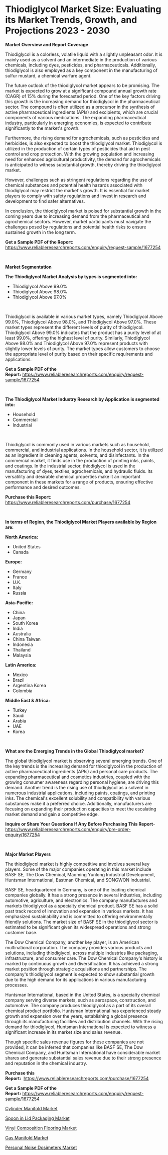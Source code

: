 <p><h1>Thiodiglycol Market Size: Evaluating its Market Trends, Growth, and Projections 2023 - 2030</h1></p><p><strong>Market Overview and Report Coverage</strong></p>
<p><p>Thiodiglycol is a colorless, volatile liquid with a slightly unpleasant odor. It is mainly used as a solvent and an intermediate in the production of various chemicals, including dyes, pesticides, and pharmaceuticals. Additionally, thiodiglycol is also employed as a key component in the manufacturing of sulfur mustard, a chemical warfare agent.</p><p>The future outlook of the thiodiglycol market appears to be promising. The market is expected to grow at a significant compound annual growth rate (CAGR) of 15% during the forecasted period. One of the key factors driving this growth is the increasing demand for thiodiglycol in the pharmaceutical sector. The compound is often utilized as a precursor in the synthesis of active pharmaceutical ingredients (APIs) and excipients, which are crucial components of various medications. The expanding pharmaceutical industry, particularly in emerging economies, is expected to contribute significantly to the market's growth.</p><p>Furthermore, the rising demand for agrochemicals, such as pesticides and herbicides, is also expected to boost the thiodiglycol market. Thiodiglycol is utilized in the production of certain types of pesticides that aid in pest control and crop protection. With the growing population and increasing need for enhanced agricultural productivity, the demand for agrochemicals is anticipated to witness substantial growth, thereby driving the thiodiglycol market.</p><p>However, challenges such as stringent regulations regarding the use of chemical substances and potential health hazards associated with thiodiglycol may restrict the market's growth. It is essential for market players to comply with safety regulations and invest in research and development to find safer alternatives.</p><p>In conclusion, the thiodiglycol market is poised for substantial growth in the coming years due to increasing demand from the pharmaceutical and agrochemical sectors. However, market participants must navigate the challenges posed by regulations and potential health risks to ensure sustained growth in the long term.</p></p>
<p><strong>Get a Sample PDF of the Report:</strong> <a href="https://www.reliableresearchreports.com/enquiry/request-sample/1677254">https://www.reliableresearchreports.com/enquiry/request-sample/1677254</a></p>
<p>&nbsp;</p>
<p><strong>Market Segmentation</strong></p>
<p><strong>The Thiodiglycol Market Analysis by types is segmented into:</strong></p>
<p><ul><li>Thiodiglycol Above 99.0%</li><li>Thiodiglycol Above 98.0%</li><li>Thiodiglycol Above 97.0%</li></ul></p>
<p>&nbsp;</p>
<p><p>Thiodiglycol is available in various market types, namely Thiodiglycol Above 99.0%, Thiodiglycol Above 98.0%, and Thiodiglycol Above 97.0%. These market types represent the different levels of purity of thiodiglycol. Thiodiglycol Above 99.0% indicates that the product has a purity level of at least 99.0%, offering the highest level of purity. Similarly, Thiodiglycol Above 98.0% and Thiodiglycol Above 97.0% represent products with slightly lower levels of purity. The market types allow customers to choose the appropriate level of purity based on their specific requirements and applications.</p></p>
<p><strong>Get a Sample PDF of the Report:</strong>&nbsp;<a href="https://www.reliableresearchreports.com/enquiry/request-sample/1677254">https://www.reliableresearchreports.com/enquiry/request-sample/1677254</a></p>
<p>&nbsp;</p>
<p><strong>The Thiodiglycol Market Industry Research by Application is segmented into:</strong></p>
<p><ul><li>Household</li><li>Commercial</li><li>Industrial</li></ul></p>
<p>&nbsp;</p>
<p><p>Thiodiglycol is commonly used in various markets such as household, commercial, and industrial applications. In the household sector, it is utilized as an ingredient in cleaning agents, solvents, and disinfectants. In the commercial market, it finds use in the production of printing inks, paints, and coatings. In the industrial sector, thiodiglycol is used in the manufacturing of dyes, textiles, agrochemicals, and hydraulic fluids. Its versatility and desirable chemical properties make it an important component in these markets for a range of products, ensuring effective performance and desired outcomes.</p></p>
<p><strong>Purchase this Report:</strong>&nbsp; <a href="https://www.reliableresearchreports.com/purchase/1677254">https://www.reliableresearchreports.com/purchase/1677254</a></p>
<p>&nbsp;</p>
<p><strong>In terms of Region, the Thiodiglycol Market Players available by Region are:</strong></p>
<p>
    <p> <strong> North America: </strong>
        <ul>
            <li>United States</li>
            <li>Canada</li>
        </ul>
        </p> 
    <p> <strong> Europe: </strong>
        <ul>
            <li>Germany</li>
            <li>France</li>
            <li>U.K.</li>
            <li>Italy</li>
            <li>Russia</li>
        </ul>
        </p> 
    <p> <strong> Asia-Pacific: </strong>
        <ul>
            <li>China</li>
            <li>Japan</li>
            <li>South Korea</li>
            <li>India</li>
            <li>Australia</li>
            <li>China Taiwan</li>
            <li>Indonesia</li>
            <li>Thailand</li>
            <li>Malaysia</li>
        </ul>
        </p> 
    <p> <strong> Latin America: </strong>
        <ul>
            <li>Mexico</li>
            <li>Brazil</li>
            <li>Argentina Korea</li>
            <li>Colombia</li>
        </ul>
        </p> 
    <p> <strong> Middle East & Africa: </strong>
        <ul>
            <li>Turkey</li>
            <li>Saudi</li>
            <li>Arabia</li>
            <li>UAE</li>
            <li>Korea</li>
        </ul>
    </p>
    </p>
<p>&nbsp;</p>
<p><strong>What are the Emerging Trends in the Global Thiodiglycol market?</strong></p>
<p><p>The global thiodiglycol market is observing several emerging trends. One of the key trends is the increasing demand for thiodiglycol in the production of active pharmaceutical ingredients (APIs) and personal care products. The expanding pharmaceutical and cosmetics industries, coupled with the growing consumer awareness regarding personal hygiene, are driving this demand. Another trend is the rising use of thiodiglycol as a solvent in numerous industrial applications, including paints, coatings, and printing inks. The chemical's excellent solubility and compatibility with various substances make it a preferred choice. Additionally, manufacturers are focusing on expanding their production capacities to meet the escalating market demand and gain a competitive edge.</p></p>
<p><strong>Inquire or Share Your Questions If Any Before Purchasing This Report</strong>- <a href="https://www.reliableresearchreports.com/enquiry/pre-order-enquiry/1677254">https://www.reliableresearchreports.com/enquiry/pre-order-enquiry/1677254</a></p>
<p>&nbsp;</p>
<p><strong>Major Market Players</strong></p>
<p><p>The thiodiglycol market is highly competitive and involves several key players. Some of the major companies operating in this market include BASF SE, The Dow Chemical, Maoming Yunlong Industrial Development, Huntsman International, Eastman Chemical, and SONGWON Industrial.</p><p>BASF SE, headquartered in Germany, is one of the leading chemical companies globally. It has a strong presence in several industries, including automotive, agriculture, and electronics. The company manufactures and markets thiodiglycol as a specialty chemical product. BASF SE has a solid past track record of innovation and expansion in various markets. It has emphasized sustainability and is committed to offering environmentally friendly solutions. The market size of BASF SE in the thiodiglycol sector is estimated to be significant given its widespread operations and strong customer base.</p><p>The Dow Chemical Company, another key player, is an American multinational corporation. The company provides various products and solutions, including thiodiglycol, across multiple industries like packaging, infrastructure, and consumer care. The Dow Chemical Company's history is marked by continuous growth and diversification. It has achieved a strong market position through strategic acquisitions and partnerships. The company's thiodiglycol segment is expected to show substantial growth due to the high demand for its applications in various manufacturing processes.</p><p>Huntsman International, based in the United States, is a specialty chemical company serving diverse markets, such as aerospace, construction, and automotive. The company produces thiodiglycol as a part of its overall chemical product portfolio. Huntsman International has experienced steady growth and expansion over the years, establishing a global presence through its manufacturing facilities and distribution channels. With the rising demand for thiodiglycol, Huntsman International is expected to witness a significant increase in its market size and sales revenue.</p><p>Though specific sales revenue figures for these companies are not provided, it can be inferred that companies like BASF SE, The Dow Chemical Company, and Huntsman International have considerable market shares and generate substantial sales revenue due to their strong presence and reputation in the chemical industry.</p></p>
<p><strong>Purchase this Report:</strong>&nbsp;&nbsp;<a href="https://www.reliableresearchreports.com/purchase/1677254">https://www.reliableresearchreports.com/purchase/1677254</a></p>
<p></p>
<p><strong>Get a Sample PDF of the Report:</strong>&nbsp;<a href="https://www.reliableresearchreports.com/enquiry/request-sample/1677254">https://www.reliableresearchreports.com/enquiry/request-sample/1677254</a></p>
<p><p><a href="https://medium.com/@emiliomartelli542/decoding-cylinder-manifold-market-metrics-market-share-trends-and-growth-patterns-c17f10d7da24">Cylinder Manifold Market</a></p><p><a href="https://github.com/sofyaavrova/Market-Research-Report-List-1/blob/main/spoon-in-lid-packaging-market.md">Spoon in Lid Packaging Market</a></p><p><a href="https://github.com/kholmovskayalyudmila/Market-Research-Report-List-1/blob/main/vinyl-composition-flooring-market.md">Vinyl Composition Flooring Market</a></p><p><a href="https://medium.com/@kanew14036/gas-manifold-market-trends-and-market-analysis-forecasted-for-period-2023-2030-0d35bde44650">Gas Manifold Market</a></p><p><a href="https://medium.com/@scanw41036/personal-noise-dosimeters-market-outlook-industry-overview-and-forecast-2023-to-2030-03bb19ab584f">Personal Noise Dosimeters Market</a></p></p>